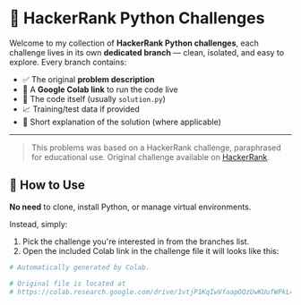 # 📘 HackerRank Python Challenges

Welcome to my collection of **HackerRank Python challenges**, each challenge lives in its own **dedicated branch** — clean, isolated, and easy to explore. Every branch contains:

- ✅ The original **problem description**
- 🔗 A **Google Colab link** to run the code live
- 📂 The code itself (usually `solution.py`)
- 📈 Training/test data if provided
- 📄 Short explanation of the solution (where applicable)

---
> This problems was based on a HackerRank challenge, paraphrased for educational use. 
> Original challenge available on [HackerRank](https://www.hackerrank.com/).

## 🔄 How to Use

**No need** to clone, install Python, or manage virtual environments.

Instead, simply:

1. Pick the challenge you're interested in from the branches list.
2. Open the included Colab link in the challenge file it will looks like this:

```python
# Automatically generated by Colab.

# Original file is located at
# https://colab.research.google.com/drive/1vtjP1KqIwVfaapOQzUwKUufWPkL4PMUV
